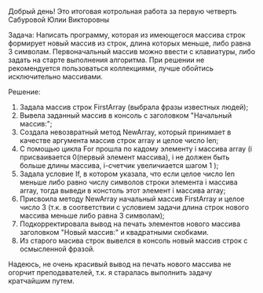Добрый день! Это итоговая котрольная работа за первую четверть Сабуровой Юлии Викторовны

Задача: Написать программу, которая из имеющегося массива строк формирует новый массив из строк, длина которых меньше, либо равна 3 символам. Первоначальный массив можно ввести с клавиатуры, либо задать на старте выполнения алгоритма. При решении не рекомендуется пользоваться коллекциями, лучше обойтись исключительно массивами.

Решение:

1. Задала массив строк FirstArray (выбрала фразы известных людей);
2. Вывела заданный массив в консоль с заголовком "Начальный массив:";
3. Создала невозвратный метод NewArray, который принимает в качестве аргумента массив строк array и целое число len;
4. С помощью цикла For прошла по кадому элементу i массива array (i присваивается 0(первый элемент массива), i не должен быть больше длины массива, i-счетчик увеличиается шагом 1 );
5. Задала условие If, в котором указала, что если целое число len меньше либо равно числу символов строки элемента i массива array, тогда выведи в констоль этот элемент i массива array;
6. Присвоила методу NewArray начальный массив FirstArray и целое число 3 (т.к. в соответствии с условием задачи длина строк нового массива меньше либо равна 3 символам);
7. Подкорректировала вывод на печать элементов нового массива заголовком "Новый массив:" и квадратными скобками.
8. Из старого масива строк вывелся в консоль новый массив строк с осмысленной фразой.

Надеюсь, не очень красивый вывод на печать нового массива не огорчит преподавателей, т.к. я старалась выполнить задачу кратчайшим путем.



 

